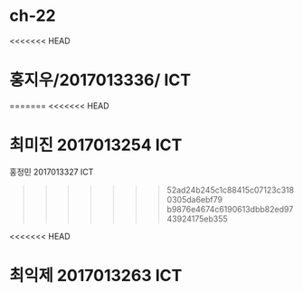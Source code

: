 # ch-22
<<<<<<< HEAD
# 홍지우/2017013336/ ICT
=======
<<<<<<< HEAD

최미진 2017013254 ICT
=======

홍정민 2017013327 ICT	
>>>>>>> 52ad24b245c1c88415c07123c3180305da6ebf79
>>>>>>> b9876e4674c6190613dbb82ed9743924175eb355


<<<<<<< HEAD

최익제 2017013263 ICT
======= 
